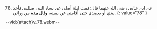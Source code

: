 78. عن ابن عباس رضي الله عنهما قال: قمت ليلة أصلي عن يسار النبي صللس فأخذ بيدي أو بعضدي حتى أقامني عن يمينه، **وقال بيده** من ورائي.
{: value="78" }

--vid:{attach}v_78.webm--
